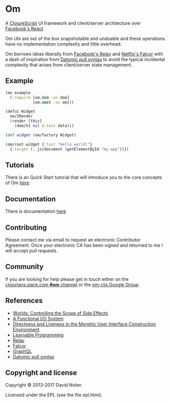 # Om

A [ClojureScript](http://github.com/clojure/clojurescript) UI framework and
client/server architecture over [Facebook's
React](http://facebook.github.io/react/).

Om UIs are out of the box snapshotable and undoable and these operations have 
no implementation complexity and little overhead.

Om borrows ideas liberally from [Facebook's
Relay](https://facebook.github.io/relay/) and [Netflix's
Falcor](http://netflix.github.io/falcor/) with a dash of inspiration from
[Datomic pull syntax](http://docs.datomic.com/pull.html) to avoid the typical 
incidental complexity that arises from client/server state management.

## Example

```clojure
(ns example
  (:require [om.dom :as dom]
            [om.next :as om]))

(defui Widget
  om/IRender
  (render [this]
    (dom/h1 nil (:text data)))

(def widget (om/factory Widget)

(om/root widget {:text "Hello world!"}
  {:target (. js/document (getElementById "my-app"))})
```

## Tutorials

There is an Quick Start tutorial that will introduce you to the core
concepts of Om
[here](https://github.com/omcljs/om/wiki/Quick-Start-%28om.next%29).

## Documentation

There is documentation [here](https://github.com/omcljs/om/wiki/Documentation-%28om.next%29)

## Contributing

Please contact me via email to request an electronic Contributor
Agreement. Once your electronic CA has been signed and returned to me
I will accept pull requests.

## Community

If you are looking for help please get in touch either on the 
[clojurians.slack.com **#om** channel](http://clojurians.net) or the 
[om-cljs Google Group](https://groups.google.com/d/forum/om-cljs).  

## References

* [Worlds: Controlling the Scope of Side Effects](http://www.vpri.org/pdf/tr2011001_final_worlds.pdf)
* [A Functional I/O System](http://www.ccs.neu.edu/racket/pubs/icfp09-fffk.pdf)
* [Directness and Liveness in the Morphic User Interface Construction Environment](http://citeseerx.ist.psu.edu/viewdoc/download?doi=10.1.1.103.600&rep=rep1&type=pdf)
* [Learnable Programming](http://worrydream.com/LearnableProgramming/)
* [Relay](https://facebook.github.io/relay/)
* [Falcor](http://netflix.github.io/falcor/)
* [GraphQL](http://graphql.org)
* [Datomic pull syntax](http://docs.datomic.com/pull.html)

## Copyright and license

Copyright © 2013-2017 David Nolen

Licensed under the EPL (see the file epl.html).
